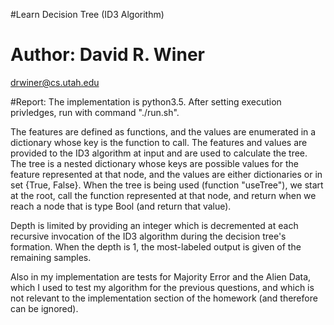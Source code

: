 #Learn Decision Tree (ID3 Algorithm)
# Author: David R. Winer
drwiner@cs.utah.edu

#Report:
The implementation is python3.5. After setting execution privledges, run with command "./run.sh".

The features are defined as functions, and the values are enumerated in a dictionary whose key is the function to call. The features and values are provided to the ID3 algorithm at input and are used to calculate the tree. The tree is a nested dictionary whose keys are possible values for the feature represented at that node, and the values are either dictionaries or in set {True, False}. When the tree is being used (function "useTree"), we start at the root, call the function represented at that node, and return when we reach a node that is type Bool (and return that value).  

Depth is limited by providing an integer which is decremented at each recursive invocation of the ID3 algorithm during the decision tree's formation. When the depth is 1, the most-labeled output is given of the remaining samples.

Also in my implementation are tests for Majority Error and the Alien Data, which I used to test my algorithm for the previous questions, and which is not relevant to the implementation section of the homework (and therefore can be ignored).